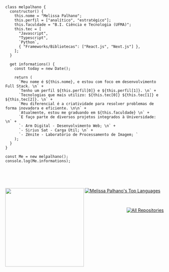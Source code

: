 <br />

```JS
class melpalhano {
  constructor() {
    this.nome = "Melissa Palhano";
    this.perfil = ["analítico", "estratégico"];
    this.faculdade = "B.I. Ciência e Tecnologia (UFMA)";
    this.tec = [
      "Javascript",
      "Typescript",
      `Python`,
      { "Frameworks/Bibliotecas": ["React.js", "Next.js"] },
    ];
  }

  get informations() {
    const today = new Date();

    return (
      `Meu nome é ${this.nome}, e estou com foco em desenvolvimento Full Stack. \n` +
      `Tenho um perfil ${this.perfil[0]} e ${this.perfil[1]}. \n` +
      `Tecnologias que mais utilizo: ${this.tec[0]} ${this.tec[1]} e ${this.tec[2]}. \n` +
      `Meu diferencial é a criatividade para resolver problemas de forma inovadora e eficiente. \n\n` +
      `Atualmente, estou me graduando em ${this.faculdade} \n` +
      `E faço parte de diversos projetos integrados à Universidade: \n` +
      `- Arm Digital - Desenvolvimento Web; \n` +
      `- Sirius Sat - Carga Útil; \n` +
      `- Zênite - Laboratório de Processamento de Imagem; `
    );
  }
}

const Me = new melpalhano();
console.log(Me.informations);
```
<br /><br /><br />

<div>
<img align='left' src="https://data.whicdn.com/images/237176020/original.gif" width="250">
<p align="left"><a href="https://github.com/melpalhano/github-readme-stats"><img alt="Melissa Palhano's Top Languages" src="https://github-readme-stats.vercel.app/api/top-langs/?username=melpalhano&langs_count=8&count_private=true&layout=compact&theme=react&hide_border=true&bg_color=0D1117" /></a>
</div>

<br />

<div>
<p align="right">
  <a href="https://github.com/melpalhano?tab=repositories"><img alt="All Repositories" title="All Repositories" src="https://custom-icon-badges.herokuapp.com/badge/-All%20Repos-2962FF?style=for-the-badge&logoColor=white&logo=repo"/></a>
</p>
</div>
